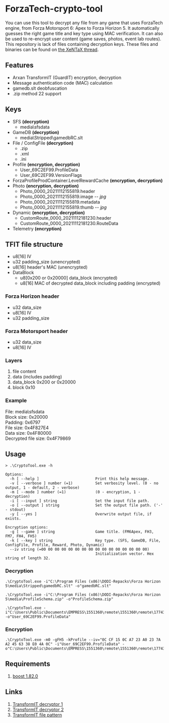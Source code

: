 # ForzaTech-crypto-tool
You can use this tool to decrypt any file from any game that uses ForzaTech engine, from Forza Motorsport 6: Apex to Forza Horizon 5. It automatically guesses the right game title and key type using MAC verification. It can also be used to re-encrypt user content (game saves, photos, event lab routes).  
This repository is lack of files containing decryption keys. These files and binaries can be found on [the XeNTaX thread](https://forum.xentax.com/viewtopic.php?t=19015).

## Features
* Arxan TransformIT (GuardIT) encryption, decryption
* Message authentication code (MAC) calculation
* gamedb.slt deobfuscation
* .zip method 22 support

## Keys
* SFS **(decryption)**
  * media\sfsdata
* GameDB **(decryption)**
  * media\Stripped\gamedbRC.slt
* File / ConfigFile **(decryption)**
  * .zip
  * .xml
  * .ini
* Profile **(encryption, decryption)**
  * User_69C2EF99.ProfileData
  * User_69C2EF99.VersionFlags
* ForzaProfileProdContainer.LevelRewardCache **(encryption, decryption)**
* Photo **(encryption, decryption)**
  * Photo_0000_20211112155819.header
  * Photo_0000_20211112155819.image *-- jpg*
  * Photo_0000_20211112155819.metadata
  * Photo_0000_20211112155819.thumb *-- jpg*
* Dynamic **(encryption, decryption)**
  * CustomRoute_0000_20211112181230.header
  * CustomRoute_0000_20211112181230.RouteData
* Telemetry **(encryption)**

## TFIT file structure
* u8[16] IV
* u32 padding_size (unencrypted)
* u8[16] header's MAC (unencrypted)
* DataBlock
  * u8[0x200 or 0x20000] data_block (encrypted)
  * u8[16] MAC of decrypted data_block including padding (encrypted)

### Forza Horizon header
* u32 data_size
* u8[16] IV
* u32 padding_size

### Forza Motorsport header
* u32 data_size
* u8[16] IV

### Layers
1. file content
1. data (includes padding)
1. data_block 0x200 or 0x20000
1. block 0x10

### Example
File: media\sfsdata  
Block size: 0x20000  
Padding: 0x6797  
File size: 0x4F827E4  
Data size: 0x4F80000  
Decrypted file size: 0x4F79869

## Usage
```
> .\CryptoTool.exe -h

Options:
  -h [ --help ]                         Print this help message.
  -v [ --verbose ] number (=1)          Set verbosity level. (0 - no output, 1 - default, 2 - verbose)
  -m [ --mode ] number (=1)             (0 - encryption, 1 - decryption)
  -i [ --input ] string                 Set the input file path.
  -o [ --output ] string                Set the output file path. ('-' - stdout)
  -y [ --yes ]                          Overwrite output file, if exists.

Encryption options:
  -g [ --game ] string                  Game title. (FM6Apex, FH3, FM7, FH4, FH5)
  -k [ --key ] string                   Key type. (SFS, GameDB, File, ConfigFile, Profile, Reward, Photo, Dynamic)
  --iv string (=00 00 00 00 00 00 00 00 00 00 00 00 00 00 00 00)
                                        Initialization vector. Hex string of length 32.
```

### Decryption
```
.\CryptoTool.exe -i"C:\Program Files (x86)\DODI-Repacks\Forza Horizon 5\media\Stripped\gamedbRC.slt" -o"gamedbRC.slt"
```
```
.\CryptoTool.exe -i"C:\Program Files (x86)\DODI-Repacks\Forza Horizon 5\media\ProfileSchema.zip" -o"ProfileSchema.zip"
```
```
.\CryptoTool.exe -i"C:\Users\Public\Documents\EMPRESS\1551360\remote\1551360\remote\1774383001\User_69C2EF99.ProfileData" -o"User_69C2EF99.ProfileData"
```

### Encryption
```
.\CryptoTool.exe -m0 -gFH5 -kProfile --iv="0C CF 15 0C A7 23 A0 23 7A A2 45 63 38 E0 4A 0C" -i"User_69C2EF99.ProfileData" -o"C:\Users\Public\Documents\EMPRESS\1551360\remote\1551360\remote\1774383001\User_69C2EF99.ProfileData"
```

## Requirements
1. [boost 1.82.0](https://boostorg.jfrog.io/artifactory/main/release/1.82.0/binaries/)

## Links
1. [TransformIT decryptor 1](https://github.com/Neodymium146/gta-toolkit/blob/master/RageLib.GTA5/Cryptography/GTA5Encryption.cs)
1. [TransformIT decryptor 2](https://github.com/0x1F9F1/Swage/blob/master/src/crypto/tfit.cpp)
1. [TransformIT file pattern](https://github.com/Nenkai/010GameTemplates/blob/main/Forza/TFIT.bt)
